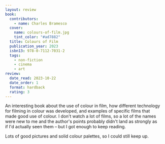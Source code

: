 ```yaml
---
layout: review
book:
  contributors:
    - name: Charles Bramesco
  cover:
    name: colours-of-film.jpg
    tint_color: "#ad7882"
  title: Colours of Film
  publication_year: 2023
  isbn13: 978-0-7112-7031-2
  tags:
    - non-fiction
    - cinema
    - art
review:
  date_read: 2023-10-22
  date_order: 1
  format: hardback
  rating: 3
---
```


An interesting book about the use of colour in film, how different technology for filming in colour was developed, and examples of specific films that made good use of colour.
I don't watch a lot of films, so a lot of the names were new to me and the author's points probably didn't land as strongly as if I'd actually seen them – but I got enough to keep reading.

Lots of good pictures and solid colour palettes, so I could still keep up.
